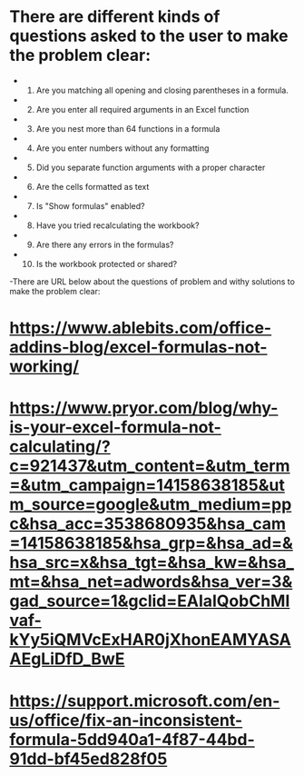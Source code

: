 # There are different kinds of questions asked to the user to make the problem clear:
* 1. Are you matching all opening and closing parentheses in a formula.
* 2. Are you enter all required arguments in an Excel function
* 3. Are you nest more than 64 functions in a formula
* 4.  Are you enter numbers without any formatting
* 5. Did you separate function arguments with a proper character
* 6. Are the cells formatted as text
* 7. Is "Show formulas" enabled?
* 8. Have you tried recalculating the workbook?
* 9. Are there any errors in the formulas?
* 10. Is the workbook protected or shared?

-There are URL below about the questions of problem and withy solutions to make the problem clear:

# https://www.ablebits.com/office-addins-blog/excel-formulas-not-working/
# https://www.pryor.com/blog/why-is-your-excel-formula-not-calculating/?c=921437&utm_content=&utm_term=&utm_campaign=14158638185&utm_source=google&utm_medium=ppc&hsa_acc=3538680935&hsa_cam=14158638185&hsa_grp=&hsa_ad=&hsa_src=x&hsa_tgt=&hsa_kw=&hsa_mt=&hsa_net=adwords&hsa_ver=3&gad_source=1&gclid=EAIaIQobChMIvaf-kYy5iQMVcExHAR0jXhonEAMYASAAEgLiDfD_BwE
# https://support.microsoft.com/en-us/office/fix-an-inconsistent-formula-5dd940a1-4f87-44bd-91dd-bf45ed828f05
